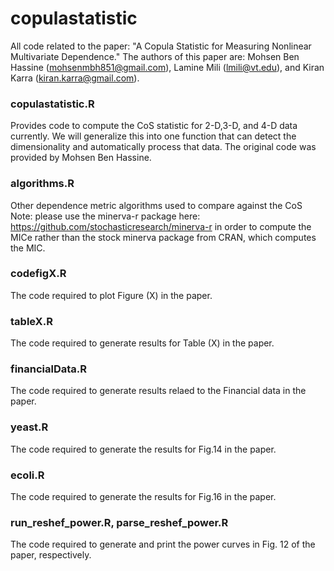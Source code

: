 # copulastatistic
All code related to the paper: "A Copula Statistic for Measuring Nonlinear Multivariate Dependence."  The authors of this paper are: Mohsen Ben Hassine (mohsenmbh851@gmail.com), Lamine Mili (lmili@vt.edu), and Kiran Karra (kiran.karra@gmail.com).

### copulastatistic.R
Provides code to compute the CoS statistic for 2-D,3-D, and 4-D data currently.  We will generalize this into one function that can detect the dimensionality and automatically process that data.  The original code was provided by Mohsen Ben Hassine.

### algorithms.R
Other dependence metric algorithms used to compare against the CoS
Note: please use the minerva-r package here: https://github.com/stochasticresearch/minerva-r in order to compute the MICe rather than the stock minerva package from CRAN, which computes the MIC.

### codefigX.R
The code required to plot Figure (X) in the paper. 

### tableX.R
The code required to generate results for Table (X) in the paper.

### financialData.R
The code required to generate results relaed to the Financial data in the paper.

### yeast.R
The code required to generate the results for Fig.14 in the paper.

### ecoli.R
The code required to generate the results for Fig.16 in the paper.

### run_reshef_power.R, parse_reshef_power.R
The code required to generate and print the power curves in Fig. 12 of the paper, respectively.
